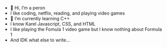 - 👋 Hi, I’m a peron
- I like coding, netflix, reading, and playing video games
- 🌱 I’m currently learning C++
- I know Karel Javascript, CSS, and HTML
- I like playing the Fomula 1 video game but I know nothing about Formula 1 
- And IDK what else to write...
